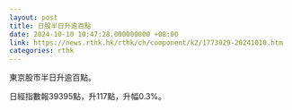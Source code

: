 ```yaml
---
layout: post
title: 日股半日升逾百點
date: 2024-10-10 10:47:28.000000000 +08:00
link: https://news.rthk.hk/rthk/ch/component/k2/1773929-20241010.htm
categories: rthk
---
```


東京股市半日升逾百點。

日經指數報39395點，升117點，升幅0.3%。
